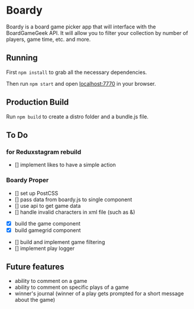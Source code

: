 # Boardy

Boardy is a board game picker app that will interface with the BoardGameGeek API. It will allow you to filter your collection by number of players, game time, etc. and more.

## Running

First `npm install` to grab all the necessary dependencies. 

Then run `npm start` and open <localhost:7770> in your browser.

## Production Build

Run `npm build` to create a distro folder and a bundle.js file.

## To Do

### for Reduxstagram rebuild

- [] implement likes to have a simple action

### Boardy Proper

- [] set up PostCSS
- [] pass data from boardy.js to single component
- [] use api to get game data
- [] handle invalid characters in xml file (such as &)
- [x] build the game component
- [x] build gamegrid component
- [] build and implement game filtering
- [] implement play logger

## Future features
- ability to comment on a game
- ability to comment on specific plays of a game
- winner's journal (winner of a play gets prompted for a short message about the game)